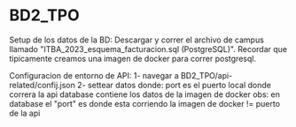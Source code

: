 # BD2_TPO
Setup de los datos de la BD:
Descargar y correr el archivo de campus llamado "ITBA_2023_esquema_facturacion.sql (PostgreSQL)".
Recordar que tipicamente creamos una imagen de docker para correr postgresql.

Configuracion de entorno de API:
1- navegar a BD2_TPO/api-related/confij.json
2- settear datos donde: 
        port es el puerto local donde correra la api
        database contiene los datos de la imagen de docker
        obs: en database el "port" es donde esta corriendo la imagen de docker != puerto de la api
